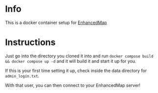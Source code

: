 # Info
This is a docker container setup for [EnhancedMap](https://github.com/andreakarasho/EnhancedMap)

# Instructions
Just go into the directory you cloned it into and run `docker compose build && docker compose up -d` and it will build it and start it up for you.

If this is your first time setting it up, check inside the data directory for `admin_login.txt`.

With that user, you can then connect to your EnhancedMap server!
